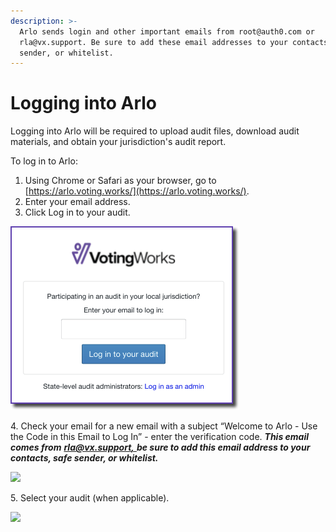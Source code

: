 ```yaml
---
description: >-
  Arlo sends login and other important emails from root@auth0.com or
  rla@vx.support. Be sure to add these email addresses to your contacts, safe
  sender, or whitelist.
---
```


# Logging into Arlo

Logging into Arlo will be required to upload audit files, download audit materials, and obtain your jurisdiction's audit report. &#x20;

To log in to Arlo:

1. Using Chrome or Safari as your browser, go to [https://arlo.voting.works/](https://arlo.voting.works/).
2. Enter your email address.
3. Click Log in to your audit.&#x20;

![](<../.gitbook/assets/image (70).png>)

4\.  Check your email for a new email with a subject “Welcome to Arlo - Use the Code in this Email to Log In” - enter the verification code. _**This email comes from**_ [_**rla@vx.support,**_ ](mailto:rla@vx.support)_**be sure to add this email address to your contacts, safe sender, or whitelist.**_

![](https://lh4.googleusercontent.com/D5neWVCWcYJad45Q32lBybm_IIJmXMDmRr3e6y-NXK-2nj70pPRdUEErjqSGgDpKxrkHxDmIfz6RzNZFNl4Sy3mUSs5CUpf9jrw_WuURF3QdHCnsUrSvK7N8m8ifYkOTMx4tsrDF)

5\.  Select your audit (when applicable).

![](https://lh6.googleusercontent.com/yKf4vzFwCHCtQyNJKAAlzDhyzDuXtxOotBvf_DBTx-Ivu6i71SDQRVpyUU4Uk_s0oXicb5xnV8lXoVShm6YLEEwwIhxSk2CHPQla8X8v1hrTRh9nOySu3hg4A5OhRFJ0kttU0WcR)
